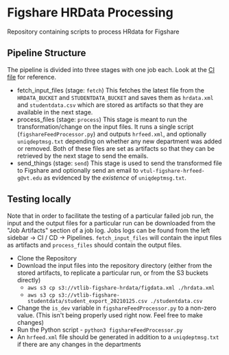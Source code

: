 # Figshare HRData Processing

Repository containing scripts to process HRdata for Figshare

## Pipeline Structure

The pipeline is divided into three stages with one job each. Look at the [CI file](.gitlab-ci.yml) for reference.
- fetch_input_files (stage: `fetch`)
  This fetches the latest file from the `HRDATA_BUCKET` and `STUDENTDATA_BUCKET` and saves them as `hrdata.xml` and `studentdata.csv` which are stored as artifacts so that they are available in the next stage.
- process_files (stage: `process`)
  This stage is meant to run the transformation/change on the input files. It runs a single script (`figshareFeedProcessor.py`) and outputs `hrfeed.xml`, and optionally `uniqdeptmsg.txt` depending on whether any new department was added or removed. Both of these files are set as artifacts so that they can be retrieved by the next stage to send the emails.
- send_things (stage: `send`)
  This stage is used to send the transformed file to Figshare and optionally send an email to `vtul-figshare-hrfeed-g@vt.edu` as evidenced by the _existence_ of `uniqdeptmsg.txt`.

## Testing locally

Note that in order to facilitate the testing of a particular failed job run, the input and the output files for a particular run can be downloaded from the "Job Artifacts" section of a job log. Jobs logs can be found from the left sidebar -> CI / CD -> Pipelines. `fetch_input_files` will contain the input files as artifacts and `process_files` should contain the output files.

- Clone the Repository
- Download the input files into the repository directory (either from the stored artifacts, to replicate a particular run, or from the S3 buckets directly)
  - `aws s3 cp s3://vtlib-figshare-hrdata/figdata.xml ./hrdata.xml`
  - `aws s3 cp s3://vtlib-figshare-studentdata/student_export_20210125.csv ./studentdata.csv`
- Change the `is_dev` variable in `figshareFeedProcessor.py` to a non-zero value. (This isn't being properly used right now. Feel free to make changes)
- Run the Python script - `python3 figshareFeedProcessor.py`
- An `hrfeed.xml` file should be generated in addition to a `uniqdeptmsg.txt` if there are any changes in the departments
